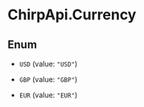 # ChirpApi.Currency

## Enum


* `USD` (value: `"USD"`)

* `GBP` (value: `"GBP"`)

* `EUR` (value: `"EUR"`)


